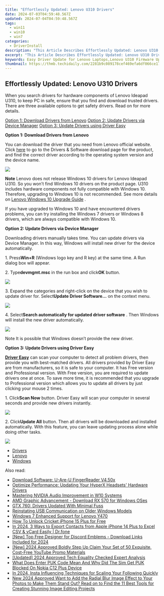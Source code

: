 ```yaml
---
title: "Effortlessly Updated: Lenovo U310 Drivers"
date: 2024-07-03T04:59:48.567Z
updated: 2024-07-04T04:59:48.567Z
tags:
  - win11
  - win10
  - win7
categories:
  - DriverInstall
description: "This Article Describes Effortlessly Updated: Lenovo U310 Drivers"
excerpt: "This Article Describes Effortlessly Updated: Lenovo U310 Drivers"
keywords: Easy Driver Update for Lenovo Laptops,Lenovo U310 Firmware Updates,Lenovo U310 BIOS & Drivers,Seamless Lenovo Device Driver Installation,Automated Lenovo System Drivers,Updated Lenovo U310 Software,Efficient Lenovo Laptop Driver Upgrades
thumbnail: https://thmb.techidaily.com/2281b9c089178cef469efa6df066ce173ea670348ff57d56412b8942da8649fe.jpg
---
```


## Effortlessly Updated: Lenovo U310 Drivers

When you search drivers for hardware components of Lenovo Ideapad U310, to keep PC in safe, ensure that you find and download trusted drivers. There are three available options to get safety drivers. Read on for more details.
  
[Option 1: Download Drivers from Lenovo](#Option1)
[Option 2: Update Drivers via Device Manager](#Option2)
[Option 3: Update Drivers using Driver Easy](#Option3)
  
 **Option 1: Download Drivers from Lenovo**
  
You can download the driver that you need from Lenovo official website. Click [here](https://shop-links.co/link/?exclusive=1&publisher_slug=itechdaily19598&url=http%3A%2F%2Fsupport.lenovo.com%2Fus%2Fen%2Fproducts%2FLaptops-and-netbooks%2FIdeaPad-U-Series-laptops%2FIdeaPad-U310%3FtabName%3DDownloads%26linkTrack%3DMast%3ASubNav%3ASupport%3ADrivers%2520and%2520Software%7CDrivers%2520and%2520Software) to go to the Drivers & Software download page for the product, and find the correct driver according to the operating system version and the device name.
  
![](https://images.drivereasy.com/wp-content/uploads/2016/11/img_583ce56bb692e.jpg)
  
**Note** Lenovo does not release Windows 10 drivers for Lenovo Ideapad U310\. So you won’t find Windows 10 drivers on the product page. U310 includes hardware components not fully compatible with Windows 10\. Therefore, upgrading to Windows 10 is not recommended. See more details on [Lenovo Windows 10 Upgrade Guide](https://shop-links.co/link/?exclusive=1&publisher_slug=itechdaily19598&url=https%3A%2F%2Fsupport.lenovo.com%2Fus%2Fen%2Fdocuments%2Fht103611) .  
  
 If you have upgraded to Windows 10 and have encountered drivers problems, you can try installing the Windows 7 drivers or Windows 8 drivers, which are always compatible with Windows 10.  
  
 **Option 2: Update Drivers via Device Manager**
  
 Downloading drivers manually takes time. You can update drivers via Device Manager. In this way, Windows will install new driver for the device automatically.  
  
 1\. Press**Win+R** (Windows logo key and R key) at the same time. A Run dialog box will appear.  
  
 2\. Type**devmgmt.msc** in the run box and click**OK** button.  
  
![](https://images.drivereasy.com/wp-content/uploads/2016/11/img_583ce79d3bb44.png)
  
 3\. Expand the categories and right-click on the device that you wish to update driver for. Select**Update Driver Software…** on the context menu.  
  
![](https://images.drivereasy.com/wp-content/uploads/2016/11/img_583cea25ed71b.png)
  
 4\. Select**Search automatically for updated driver software** . Then Windows will install the new driver automatically.  
  
![](https://images.drivereasy.com/wp-content/uploads/2016/11/img_583cea46db387.png)
  
 Note It is possible that Windows doesn’t provide the new driver.  
  
 **Option 3: Update Drivers using Driver Easy**
  
**[Driver Easy](https://tools.techidaily.com/drivereasy/download/)**  can scan your computer to detect all problem drivers, then provide you with best-matched drivers. All drivers provided by Driver Easy are from manufacturers, so it is safe to your computer. It has Free version and Professional version. With Free version, you are required to update drivers one at once. To save more time, it is recommended that you upgrade to Professional version which allows you to update all drivers by just clicking your mouse 2 times.  
  
 1\. Click**Scan Now** button. Driver Easy will scan your computer in several seconds and provide new drivers instantly.  
  
![](https://images.drivereasy.com/wp-content/uploads/2017/04/img_58fd974ee472c.png)
  
 2\. Click**Update All** button. Then all drivers will be downloaded and installed automatically. With this feature, you can leave updating process alone while doing other tasks.  
  
![](https://images.drivereasy.com/wp-content/uploads/2017/04/img_58fd975a063f7.jpg)

* [Drivers](https://tools.techidaily.com/drivereasy/download/)
* [Lenovo](https://tools.techidaily.com/drivereasy/download/)
* [Windows](https://tools.techidaily.com/drivereasy/download/)

<ins class="adsbygoogle"
     style="display:block"
     data-ad-format="autorelaxed"
     data-ad-client="ca-pub-7571918770474297"
     data-ad-slot="1223367746"></ins>



<ins class="adsbygoogle"
     style="display:block"
     data-ad-client="ca-pub-7571918770474297"
     data-ad-slot="8358498916"
     data-ad-format="auto"
     data-full-width-responsive="true"></ins>

<span class="atpl-alsoreadstyle">Also read:</span>
<div><ul>
<li><a href="https://driver-install.techidaily.com/download-software-u-are-u-fingerreader-v450x/"><u>Download Software: U-Are-U FingerReader V4.50x</u></a></li>
<li><a href="https://driver-install.techidaily.com/optimize-performance-updating-your-hyperx-headsets-hardware-drivers/"><u>Optimize Performance: Updating Your HyperX Headsets' Hardware Drivers</u></a></li>
<li><a href="https://driver-install.techidaily.com/mastering-nvidia-audio-improvement-in-w10-systems/"><u>Mastering NVIDIA Audio Improvement in W10 Systems</u></a></li>
<li><a href="https://driver-install.techidaily.com/amd-graphic-advancement-download-rx-570-for-windows-oses/"><u>AMD Graphic Advancement - Download RX 570 for Windows OSes</u></a></li>
<li><a href="https://driver-install.techidaily.com/gtx-760-drivers-updated-with-minimal-fuss/"><u>GTX 760: Drivers Updated With Minimal Fuss</u></a></li>
<li><a href="https://driver-install.techidaily.com/reinstating-usb-communication-on-older-windows-models/"><u>Reinstating USB Communication on Older Windows Models</u></a></li>
<li><a href="https://driver-install.techidaily.com/windows-7-enhanced-support-for-lenovo-y470/"><u>Windows 7 Enhanced Support for Lenovo Y470</u></a></li>
<li><a href="https://sim-unlock.techidaily.com/how-to-unlock-cricket-iphone-15-plus-for-free-by-drfone-ios/"><u>How To Unlock Cricket iPhone 15 Plus for Free</u></a></li>
<li><a href="https://iphone-transfer.techidaily.com/in-2024-3-ways-to-export-contacts-from-apple-iphone-14-plus-to-excel-csv-and-vcard-easily-drfone-by-drfone-transfer-from-ios/"><u>In 2024, 3 Ways to Export Contacts from Apple iPhone 14 Plus to Excel CSV & vCard Easily | Dr.fone</u></a></li>
<li><a href="https://discord-videos.techidaily.com/new-top-free-designer-for-discord-emblems-download-links-included-for-2024/"><u>[New] Top Free Designer for Discord Emblems - Download Links Included for 2024</u></a></li>
<li><a href="https://youtube-zero.techidaily.com/024-approved-boldly-step-up-claim-your-set-of-50-exquisite-cost-free-youtube-promo-materials/"><u>[New] 2024 Approved  Boldly Step Up  Claim Your Set of 50 Exquisite, Cost-Free YouTube Promo Materials</u></a></li>
<li><a href="https://remote-screen-capture.techidaily.com/updated-2024-approved-tech-equality-checked-expert-analysis/"><u>[Updated] 2024 Approved  Tech Equality Checked  Expert Analysis</u></a></li>
<li><a href="https://sim-unlock.techidaily.com/what-does-enter-puk-code-mean-and-why-did-the-sim-get-puk-blocked-on-nokia-c12-plus-device-by-drfone-android/"><u>What Does Enter PUK Code Mean And Why Did The Sim Get PUK Blocked On Nokia C12 Plus Device</u></a></li>
<li><a href="https://instagram-clips.techidaily.com/in-2024-insta-influencing-techniques-for-scaling-your-following-quickly/"><u>In 2024, Insta Influencing  Techniques for Scaling Your Following Quickly</u></a></li>
<li><a href="https://ai-video-editing.techidaily.com/new-2024-approved-want-to-add-the-radial-blur-image-effect-to-your-photos-to-make-them-stand-out-read-on-to-find-the-11-best-tools-for-creating-stunning-ima/"><u>New 2024 Approved Want to Add the Radial Blur Image Effect to Your Photos to Make Them Stand Out? Read on to Find the 11 Best Tools for Creating Stunning Image Editing Projects</u></a></li>
</ul></div>
